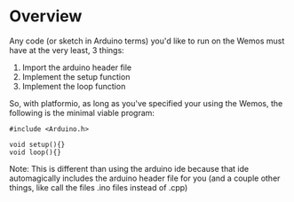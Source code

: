 # Overview

Any code (or sketch in Arduino terms) you'd like to run on the Wemos must have at the very least, 3 things:

1. Import the arduino header file
2. Implement the setup function
3. Implement the loop function

So, with platformio, as long as you've specified your using the Wemos, the following is the minimal viable program:

```
#include <Arduino.h>

void setup(){}
void loop(){}
```

Note: This is different than using the arduino ide because that ide automagically includes the arduino header file for you (and a couple other things, like call the files .ino files instead of .cpp)
